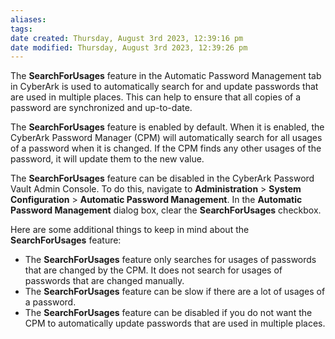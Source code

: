 ```yaml
---
aliases: 
tags: 
date created: Thursday, August 3rd 2023, 12:39:16 pm
date modified: Thursday, August 3rd 2023, 12:39:26 pm
---
```

The **SearchForUsages** feature in the Automatic Password Management tab in CyberArk is used to automatically search for and update passwords that are used in multiple places. This can help to ensure that all copies of a password are synchronized and up-to-date.

The **SearchForUsages** feature is enabled by default. When it is enabled, the CyberArk Password Manager (CPM) will automatically search for all usages of a password when it is changed. If the CPM finds any other usages of the password, it will update them to the new value.

The **SearchForUsages** feature can be disabled in the CyberArk Password Vault Admin Console. To do this, navigate to **Administration** > **System Configuration** > **Automatic Password Management**. In the **Automatic Password Management** dialog box, clear the **SearchForUsages** checkbox.

Here are some additional things to keep in mind about the **SearchForUsages** feature:

- The **SearchForUsages** feature only searches for usages of passwords that are changed by the CPM. It does not search for usages of passwords that are changed manually.
- The **SearchForUsages** feature can be slow if there are a lot of usages of a password.
- The **SearchForUsages** feature can be disabled if you do not want the CPM to automatically update passwords that are used in multiple places.
